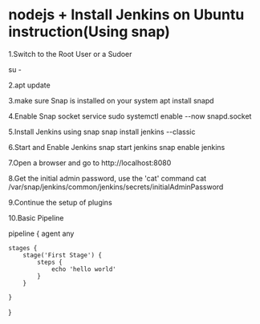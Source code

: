 # nodejs + Install Jenkins on Ubuntu instruction(Using snap)

1.Switch to the Root User or a Sudoer

su -

2.apt update

3.make sure Snap is installed on your system
apt install snapd

4.Enable Snap socket service
sudo systemctl enable --now snapd.socket

5.Install Jenkins using snap
snap install jenkins --classic

6.Start and Enable Jenkins
snap start jenkins
snap enable jenkins

7.Open a browser and go to
http://localhost:8080

8.Get the initial admin password, use the 'cat' command
cat /var/snap/jenkins/common/jenkins/secrets/initialAdminPassword

9.Continue the setup of plugins

10.Basic Pipeline


pipeline {
    agent any

    stages {
        stage('First Stage') {
            steps {
                echo 'hello world'
            }
        }
         
    }
}
